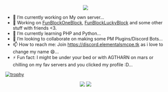 <p align="center">
  <a href="https://github.com/DenverCoder1/readme-typing-svg"><img src="https://readme-typing-svg.herokuapp.com/?lines=Am+PogChamper+Cosmic;Never+Gonna+Give+You+Up;Never+Gonna+Let+You+Down;Never+Gonna+Run+Around+And+Desert+You"></a>
</p>

- 🔭 I’m currently working on My own server...
- 🥳 Working on [FunBlockOneBlock](https://github.com/cosmicnebula200/FunBlockOneBlock), [FunBlockLuckyBlock](https://github.com/cosmicnebula200/FunBlockLuckyBlock) and some other stuff with friends <3.
- 🌱 I’m currently learning PHP and Python...
- 👯 I’m looking to collaborate on making some PM Plugins/Discord Bots...
- 📫 How to reach me: Join https://discord.elementalsmcpe.tk as i love to change my name 😄...
- ⚡ Fun fact: I might be under your bed or with AGTHARN on mars or chilling on my fav servers and you clicked my profile :D...

[![trophy](https://github-profile-trophy.vercel.app/?username=cosmicnebula200)](https://github.com/ryo-ma/github-profile-trophy)

<p align="center">
<img src="https://github-readme-stats.vercel.app/api?username=cosmicnebula200&show_icons=true&count_private=true&hide_title=false&theme=tokyonight">
<img src="https://github-readme-stats.vercel.app/api/top-langs/?username=cosmicnebula200&count_private=true&layout=compact&theme=tokyonight">
</p>

